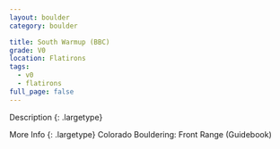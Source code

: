 ```yaml
---
layout: boulder
category: boulder

title: South Warmup (BBC)
grade: V0
location: Flatirons
tags:
  - v0
  - flatirons
full_page: false
---
```


Description
{: .largetype}


More Info
{: .largetype}
Colorado Bouldering: Front Range (Guidebook)
